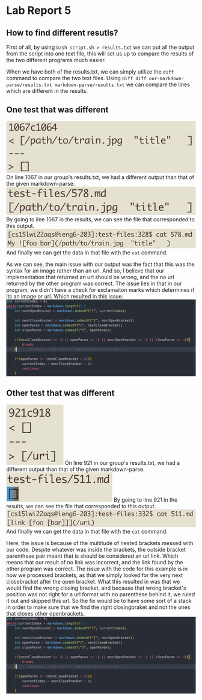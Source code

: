 # Lab Report 5

## How to find different resutls?
First of all, by using `bash script.sh > results.txt` we can put all the output from the script into one text file, this will set us up to compare the results of the two different programs much easier.

When we have both of the results.txt, we can simply utilize the `diff` command to compare the two text files. Using `diff diff our-markdown-parse/results.txt markdown-parse/results.txt` we can compare the lines which are different in the results.


## One test that was different
![diff](images/diff1.png)
On line 1067 in our group's results.txt, we had a different output than that of the given markdown-parse.
![findfile](images/findfile1.png)
By going to line 1067 in the results, we can see the file that corresponded to this output.
![catfile](images/catfile1.png)
And finally we can get the data in that file with the `cat` command.

As we can see, the main issue with our output was the fact that this was the syntax for an image rather than an url. And so, I believe that our implementation that returned an url should be wrong, and the no url returned by the other program was correct.
The issue lies in that in our program, we didn't have a check for exclamaiton marks which determines if its an image or url. Which resulted in this issue.
![code](images/code1.png)

## Other test that was different
![diff](images/diff2.png)
On line 921 in our group's results.txt, we had a different output than that of the given markdown-parse.
![findfile](images/findfile2.png)
By going to line 921 in the results, we can see the file that corresponded to this output.
![catfile](images/catfile2.png)
And finally we can get the data in that file with the `cat` command.

Here, the issue is because of the multitude of nested brackets messed with our code. Despite whatever was inside the brackets, the outside bracket parenthese pair meant that is should be considered an url link. Which means that our result of no link was incorrect, and the link found by the other program was correct.
The issue with the code for this example is in how we processed brackets, as that we simply looked for the very next closebracket after the open bracket. What this resulted in was that we would find the wrong closing bracket, and because that wrong bracket's position was not right for a url format with no parenthese behind it, we ruled it out and skipped this url. So the fix would be to have some sort of a stack in order to make sure that we find the right closingbraket and not the ones that closes other openbrackets. 
![code](images/code1.png)
